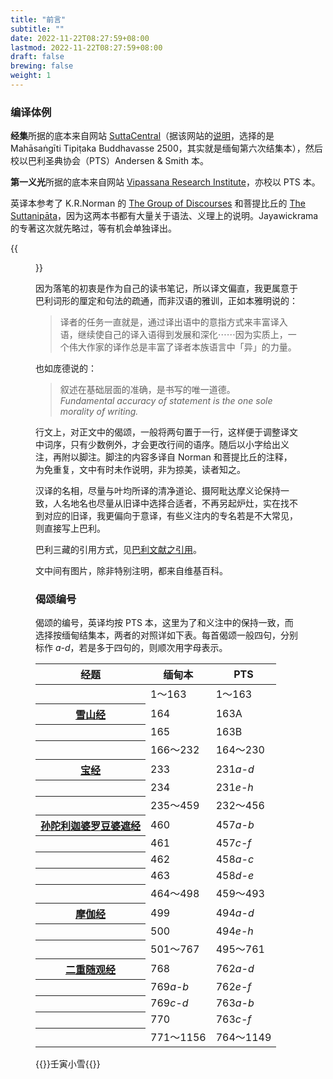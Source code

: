 ```yaml
---
title: "前言"
subtitle: ""
date: 2022-11-22T08:27:59+08:00
lastmod: 2022-11-22T08:27:59+08:00
draft: false
brewing: false
weight: 1
---
```


### 编译体例

**经集**所据的底本来自网站 [SuttaCentral](https://suttacentral.net)（据该网站的[说明](https://suttacentral.net/general-guide-sujato)，选择的是 Mahāsaṅgīti Tipiṭaka Buddhavasse 2500，其实就是缅甸第六次结集本），然后校以巴利圣典协会（PTS）Andersen & Smith 本。

**第一义光**所据的底本来自网站 [Vipassana Research Institute](https://tipitaka.org/romn/)，亦校以 PTS 本。

英译本参考了 K.R.Norman 的 [The Group of Discourses](https://book.douban.com/subject/4215637/) 和菩提比丘的 [The Suttanipāta](https://book.douban.com/subject/30162781/)，因为这两本书都有大量关于语法、义理上的说明。Jayawickrama 的专著这次就先略过，等有机会单独译出。

{{<figure src="posts/k.r.norman_1925-2020.jpg" title="K.R. Norman (1925-2020)" col="col-lg-8">}}

因为落笔的初衷是作为自己的读书笔记，所以译文偏直，我更属意于巴利词形的厘定和句法的疏通，而非汉语的雅训，正如本雅明说的：

> 译者的任务一直就是，通过译出语中的意指方式来丰富译入语，继续使自己的译入语得到发展和深化⋯⋯因为实质上，一个伟大作家的译作总是丰富了译者本族语言中「异」的力量。

也如庞德说的：

> 叙述在基础层面的准确，是书写的唯一道德。  
> *Fundamental accuracy of statement is the one sole morality of writing.*

行文上，对正文中的偈颂，一般将两句置于一行，这样便于调整译文中词序，只有少数例外，才会更改行间的语序。随后以小字给出义注，再附以脚注。脚注的内容多译自 Norman 和菩提比丘的注释，为免重复，文中有时未作说明，非为掠美，读者知之。

汉译的名相，尽量与叶均所译的清净道论、摄阿毗达摩义论保持一致，人名地名也尽量从旧译中选择合适者，不再另起炉灶，实在找不到对应的旧译，我更偏向于意译，有些义注内的专名若是不大常见，则直接写上巴利。

巴利三藏的引用方式，见[巴利文献之引用](/posts/pali-cite/)。

文中间有图片，除非特别注明，都来自维基百科。

### 偈颂编号

偈颂的编号，英译均按 PTS 本，这里为了和义注中的保持一致，而选择按缅甸结集本，两者的对照详如下表。每首偈颂一般四句，分别标作 *a-d*，若是多于四句的，则顺次用字母表示。

<table class="table">
  <thead>
    <tr>
      <th scope="col">经题</th>
      <th scope="col">缅甸本</th>
      <th scope="col">PTS</th>
    </tr>
  </thead>
  <tbody>
    <tr>
      <th></th>
      <td class="text-secondary">1～163</td>
      <td class="text-secondary">1～163</td>
    </tr>
    <tr>
      <th><a href="../109/#164">雪山经</a></th>
      <td>164</td>
      <td>163A</td>
    </tr>
    <tr>
      <th></th>
      <td>165</td>
      <td>163B</td>
    </tr>
    <tr>
      <th></th>
      <td class="text-secondary">166～232</td>
      <td class="text-secondary">164～230</td>
    </tr>
    <tr>
      <th><a href="../201/#233">宝经</a></th>
      <td>233</td>
      <td>231<em>a-d</em></td>
    </tr>
    <tr>
      <th></th>
      <td>234</td>
      <td>231<em>e-h</em></td>
    </tr>
    <tr>
      <th></th>
      <td class="text-secondary">235～459</td>
      <td class="text-secondary">232～456</td>
    </tr>
    <tr>
      <th><a href="../304/#460">孙陀利迦婆罗豆婆遮经</a></th>
      <td>460</td>
      <td>457<em>a-b</em></td>
    </tr>
    <tr>
      <th></th>
      <td>461</td>
      <td>457<em>c-f</em></td>
    </tr>
    <tr>
      <th></th>
      <td>462</td>
      <td>458<em>a-c</em></td>
    </tr>
    <tr>
      <th></th>
      <td>463</td>
      <td>458<em>d-e</em></td>
    </tr>
    <tr>
      <th></th>
      <td class="text-secondary">464～498</td>
      <td class="text-secondary">459～493</td>
    </tr>
    <tr>
      <th><a href="../305/#499">摩伽经</a></th>
      <td>499</td>
      <td>494<em>a-d</em></td>
    </tr>
    <tr>
      <th></th>
      <td>500</td>
      <td>494<em>e-h</em></td>
    </tr>
    <tr>
      <th></th>
      <td class="text-secondary">501～767</td>
      <td class="text-secondary">495～761</td>
    </tr>
    <tr>
      <th><a href="../312/#768">二重随观经</a></th>
      <td>768</td>
      <td>762<em>a-d</em></td>
    </tr>
    <tr>
      <th></th>
      <td>769<em>a-b</em></td>
      <td>762<em>e-f</em></td>
    </tr>
    <tr>
      <th></th>
      <td>769<em>c-d</em></td>
      <td>763<em>a-b</em></td>
    </tr>
    <tr>
      <th></th>
      <td>770</td>
      <td>763<em>c-f</em></td>
    </tr>
    <tr>
      <th></th>
      <td class="text-secondary">771～1156</td>
      <td class="text-secondary">764～1149</td>
    </tr>
  </tbody>
</table>


{{<sign>}}壬寅小雪{{</sign>}}